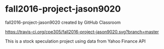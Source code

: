# fall2016-project-jason9020
fall2016-project-jason9020 created by GitHub Classroom

https://travis-ci.org/cpe305/fall2016-project-jason9020.svg?branch=master

This is a stock speculation project using data from Yahoo Finance API
